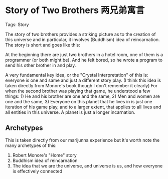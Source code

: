 # Story of Two Brothers 两兄弟寓言

Tags: Story

The story of two brothers provides a striking picture as to the creation of this universe and in particular, it involves (Buddhism) idea of reincarnation. The story is short and goes like this:

At the beginning there are just two brothers in a hotel room, one of them is a programmer (or both might be). And he felt bored, so he wrote a program to send his other brother in and play.

A very fundamental key idea, or the "Crystal Interpretation" of this is: everyone is one and same and just a different story play. (I think this idea is taken directly from Monore's book though I don't remember it clearly) For when the second brother was playing that game, he understood a few things: 1) He and his brother are one and the same, 2) Men and women are one and the same, 3) Everyone on this planet that he lives in is just one iteration of his game play, and to a larger extent, that applies to all lives and all entities in this universe. A planet is just a longer incarnation.

## Archetypes

This is taken directly from our marijunna experience but it's worth note the many archetypes of this:

1. Robert Monore's "Home" story
2. Buddhism idea of reincarnation
3. The idea that we are the universe, and universe is us, and how everyone is effectively connected